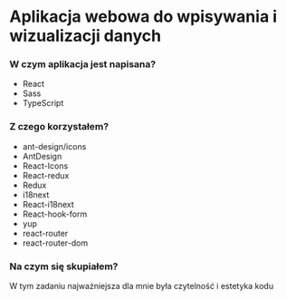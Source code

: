 # Aplikacja webowa do wpisywania i wizualizacji danych

### W czym aplikacja jest napisana?
* React
* Sass
* TypeScript

### Z czego korzystałem?
* ant-design/icons
* AntDesign
* React-Icons
* React-redux
* Redux
* i18next
* React-i18next
* React-hook-form
* yup
* react-router
* react-router-dom

### Na czym się skupiałem?
W tym zadaniu najważniejsza dla mnie była czytelność i estetyka kodu
